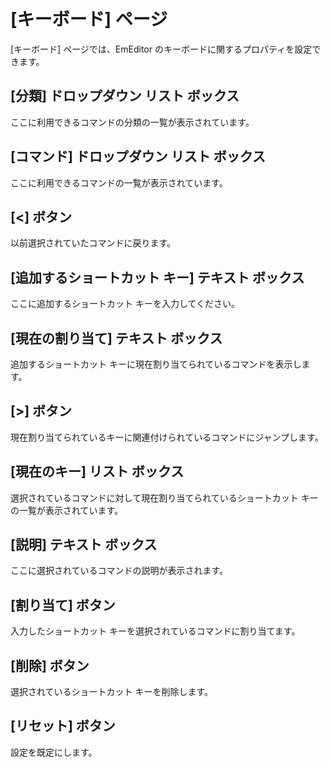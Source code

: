 # \[キーボード\] ページ

\[キーボード\] ページでは、EmEditor のキーボードに関するプロパティを設定できます。

## \[分類\] ドロップダウン リスト ボックス

ここに利用できるコマンドの分類の一覧が表示されています。

## \[コマンド\] ドロップダウン リスト ボックス

ここに利用できるコマンドの一覧が表示されています。

## \[<\] ボタン

以前選択されていたコマンドに戻ります。

## \[追加するショートカット キー\] テキスト ボックス

ここに追加するショートカット キーを入力してください。

## \[現在の割り当て\] テキスト ボックス

追加するショートカット キーに現在割り当てられているコマンドを表示します。

## \[>\] ボタン

現在割り当てられているキーに関連付けられているコマンドにジャンプします。

## \[現在のキー\] リスト ボックス

選択されているコマンドに対して現在割り当てられているショートカット キーの一覧が表示されています。

## \[説明\] テキスト ボックス

ここに選択されているコマンドの説明が表示されます。

## \[割り当て\] ボタン

入力したショートカット キーを選択されているコマンドに割り当てます。

## \[削除\] ボタン

選択されているショートカット キーを削除します。

## \[リセット\] ボタン

設定を既定にします。

